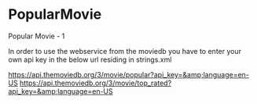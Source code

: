 # PopularMovie
Popular Movie - 1


In order to use the webservice from the moviedb you have to enter your own api key in the below url residing in strings.xml

<item name="popular_movies_url">https://api.themoviedb.org/3/movie/popular?api_key=&amp;language=en-US</item>
<item name="toprated_movies_url">https://api.themoviedb.org/3/movie/top_rated?api_key=&amp;language=en-US</item>
